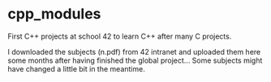 # cpp_modules

First C++ projects at school 42 to learn C++ after many C projects. 


I downloaded the subjects (n.pdf) from 42 intranet and uploaded them here some months after having finished the global project... Some subjects might have changed a little bit in the meantime.
